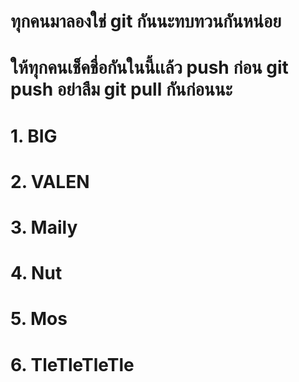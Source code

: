 # ทุกคนมาลองใช่ git กันนะทบทวนกันหน่อย
# ให้ทุกคนเช็คชื่อกันในนี้เเล้ว push ก่อน git push อย่าลืม git pull กันก่อนนะ

# 1. BIG 
# 2. VALEN
# 3. Maily
# 4. Nut
# 5. Mos
# 6. TleTleTleTle